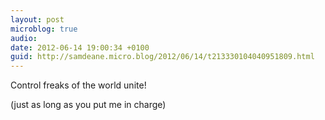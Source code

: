 ```yaml
---
layout: post
microblog: true
audio: 
date: 2012-06-14 19:00:34 +0100
guid: http://samdeane.micro.blog/2012/06/14/t213330104040951809.html
---
```

Control freaks of the world unite!

(just as long as you put me in charge)
